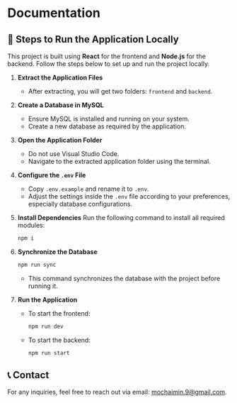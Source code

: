 # Documentation

## 📌 Steps to Run the Application Locally

This project is built using **React** for the frontend and **Node.js** for the backend. Follow the steps below to set up and run the project locally.

1. **Extract the Application Files**
   - After extracting, you will get two folders: `frontend` and `backend`.

2. **Create a Database in MySQL**
   - Ensure MySQL is installed and running on your system.
   - Create a new database as required by the application.

3. **Open the Application Folder**
   - Do not use Visual Studio Code.
   - Navigate to the extracted application folder using the terminal.

4. **Configure the `.env` File**
   - Copy `.env.example` and rename it to `.env`.
   - Adjust the settings inside the `.env` file according to your preferences, especially database configurations.

5. **Install Dependencies**
   Run the following command to install all required modules:
   ```sh
   npm i
   ```

6. **Synchronize the Database**
   ```sh
   npm run sync
   ```
   - This command synchronizes the database with the project before running it.

7. **Run the Application**
   - To start the frontend:
     ```sh
     npm run dev
     ```
   - To start the backend:
     ```sh
     npm run start
     ```

## 📞 Contact
For any inquiries, feel free to reach out via email: mochaimin.9@gmail.com.
